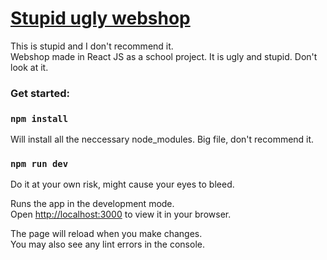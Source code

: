 # [Stupid ugly webshop](https://anotherwebshop.netlify.app/)
This is stupid and I don't recommend it.\
Webshop made in React JS as a school project. It is ugly and stupid. Don't look at it.

### Get started:

### `npm install`
Will install all the neccessary node_modules. Big file, don't recommend it.

### `npm run dev`
Do it at your own risk, might cause your eyes to bleed.

Runs the app in the development mode.\
Open [http://localhost:3000](http://localhost:3000) to view it in your browser.


The page will reload when you make changes.\
You may also see any lint errors in the console.

